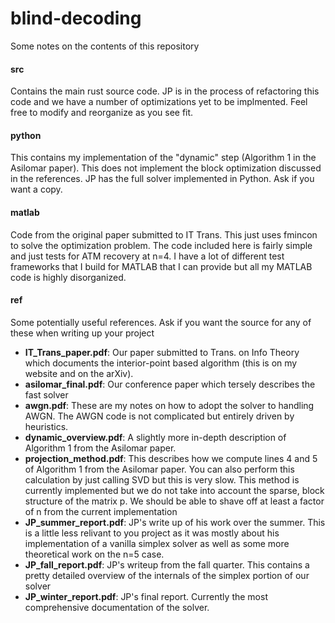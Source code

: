 # blind-decoding

Some notes on the contents of this repository

#### src
Contains the main rust source code.  JP is in the process of refactoring this code and we have a number of optimizations yet to be implmented. Feel free to modify and reorganize as you see fit.

#### python
This contains my implementation of the "dynamic" step (Algorithm 1 in the Asilomar paper).  This does not implement the block optimization discussed in the references.  JP has the full solver implemented in Python.  Ask if you want a copy.

#### matlab
Code from the original paper submitted to IT Trans. This just uses fmincon to solve the optimization problem.  The code included here is fairly simple and just tests for ATM recovery at n=4.  I have a lot of different test frameworks that I build for MATLAB that I can provide but all my MATLAB code is highly disorganized.

#### ref
Some potentially useful references.  Ask if you want the source for any of these when writing up your project

* __IT_Trans_paper.pdf__: Our paper submitted to Trans. on Info Theory which documents the interior-point based algorithm (this is on my website and on the arXiv).
* __asilomar_final.pdf__: Our conference paper which tersely describes the fast solver
* __awgn.pdf__: These are my notes on how to adopt the solver to handling AWGN.  The AWGN code is not complicated but entirely driven by heuristics.  
* __dynamic_overview.pdf__: A slightly more in-depth description of Algorithm 1 from the Asilomar paper.
* __projection_method.pdf__: This describes how we compute lines 4 and 5 of Algorithm 1 from the Asilomar paper.  You can also perform this calculation by just calling SVD but this is very slow.  This method is currently implemented but we do not take into account the sparse, block structure of the matrix p.  We should be able to shave off at least a factor of n from the current implementation
* __JP_summer_report.pdf__: JP's write up of his work over the summer.  This is
  a little less relivant to you project as it was mostly about his
implementation of a vanilla simplex solver as well as some more theoretical work
on the n=5 case.
* __JP_fall_report.pdf__: JP's writeup from the fall quarter.  This contains a
  pretty detailed overview of the internals of the simplex portion of our solver
* __JP_winter_report.pdf__: JP's final report.  Currently the most comprehensive
  documentation of the solver.
